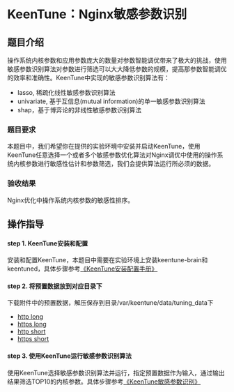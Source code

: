 # KeenTune：Nginx敏感参数识别
## 题目介绍
操作系统内核参数和应用参数庞大的数量对参数智能调优带来了极大的挑战，使用敏感参数识别算法对参数进行筛选可以大大降低参数的规模，提高那参数智能调优的效率和准确性。KeenTune中实现的敏感参数识别算法有：
+ lasso, 稀疏化线性敏感参数识别算法
+ univariate, 基于互信息(mutual information)的单一敏感参数识别算法
+ shap，基于博弈论的非线性敏感参数识别算法
### 题目要求
本题目中，我们希望你在提供的实验环境中安装并启动KeenTune，使用KeenTune任意选择一个或者多个敏感参数优化算法对Nginx调优中使用的操作系统内核参数进行敏感性估计和参数筛选，我们会提供算法运行所必须的数据。  
### 验收结果
Nginx优化中操作系统内核参数的敏感性排序。

## 操作指导
#### step 1. KeenTune安装和配置
安装和配置KeenTune，本题目中需要在实验环境上安装keentune-brain和keentuned，具体步骤参考[《KeenTune安装配置手册》](../install_cn.md)

#### step 2. 将预置数据放到对应目录下
下载附件中的预置数据，解压保存到目录/var/keentune/data/tuning_data下
+ [http long](../data/demo-http-long.tar)
+ [https long](../data/demo-https-long.tar)
+ [http short](../data/demo-http-short.tar)
+ [https short](../data/demo-https-short.tar)

#### step 3. 使用KeenTune运行敏感参数识别算法
使用KeenTune选择敏感参数识别算法并运行，指定预置数据作为输入，通过输出结果筛选TOP10的内核参数。具体步骤参考[《KeenTune敏感参数识别》](../sensitization_cn.md)